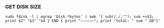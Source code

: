### GET DISK SIZE 
```
sudo fdisk -l | egrep 'Disk.*bytes' | awk '{ sub(/,/,""); sum +=$3; print $2" "$3" "$4 } END { print "—————–"; print "total: " sum " GB"}'
```
